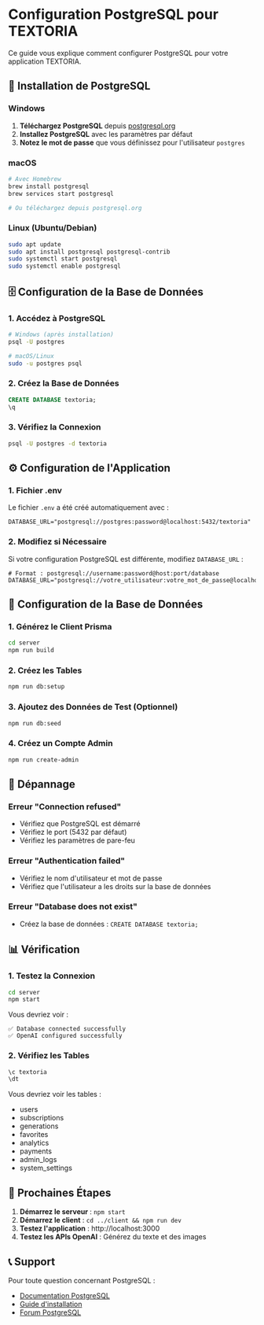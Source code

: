 # Configuration PostgreSQL pour TEXTORIA

Ce guide vous explique comment configurer PostgreSQL pour votre application TEXTORIA.

## 🐘 Installation de PostgreSQL

### Windows
1. **Téléchargez PostgreSQL** depuis [postgresql.org](https://www.postgresql.org/download/windows/)
2. **Installez PostgreSQL** avec les paramètres par défaut
3. **Notez le mot de passe** que vous définissez pour l'utilisateur `postgres`

### macOS
```bash
# Avec Homebrew
brew install postgresql
brew services start postgresql

# Ou téléchargez depuis postgresql.org
```

### Linux (Ubuntu/Debian)
```bash
sudo apt update
sudo apt install postgresql postgresql-contrib
sudo systemctl start postgresql
sudo systemctl enable postgresql
```

## 🗄️ Configuration de la Base de Données

### 1. Accédez à PostgreSQL
```bash
# Windows (après installation)
psql -U postgres

# macOS/Linux
sudo -u postgres psql
```

### 2. Créez la Base de Données
```sql
CREATE DATABASE textoria;
\q
```

### 3. Vérifiez la Connexion
```bash
psql -U postgres -d textoria
```

## ⚙️ Configuration de l'Application

### 1. Fichier .env
Le fichier `.env` a été créé automatiquement avec :
```env
DATABASE_URL="postgresql://postgres:password@localhost:5432/textoria"
```

### 2. Modifiez si Nécessaire
Si votre configuration PostgreSQL est différente, modifiez `DATABASE_URL` :
```env
# Format : postgresql://username:password@host:port/database
DATABASE_URL="postgresql://votre_utilisateur:votre_mot_de_passe@localhost:5432/textoria"
```

## 🚀 Configuration de la Base de Données

### 1. Générez le Client Prisma
```bash
cd server
npm run build
```

### 2. Créez les Tables
```bash
npm run db:setup
```

### 3. Ajoutez des Données de Test (Optionnel)
```bash
npm run db:seed
```

### 4. Créez un Compte Admin
```bash
npm run create-admin
```

## 🔧 Dépannage

### Erreur "Connection refused"
- Vérifiez que PostgreSQL est démarré
- Vérifiez le port (5432 par défaut)
- Vérifiez les paramètres de pare-feu

### Erreur "Authentication failed"
- Vérifiez le nom d'utilisateur et mot de passe
- Vérifiez que l'utilisateur a les droits sur la base de données

### Erreur "Database does not exist"
- Créez la base de données : `CREATE DATABASE textoria;`

## 📊 Vérification

### 1. Testez la Connexion
```bash
cd server
npm start
```

Vous devriez voir :
```
✅ Database connected successfully
✅ OpenAI configured successfully
```

### 2. Vérifiez les Tables
```sql
\c textoria
\dt
```

Vous devriez voir les tables :
- users
- subscriptions
- generations
- favorites
- analytics
- payments
- admin_logs
- system_settings

## 🎯 Prochaines Étapes

1. **Démarrez le serveur** : `npm start`
2. **Démarrez le client** : `cd ../client && npm run dev`
3. **Testez l'application** : http://localhost:3000
4. **Testez les APIs OpenAI** : Générez du texte et des images

## 📞 Support

Pour toute question concernant PostgreSQL :
- [Documentation PostgreSQL](https://www.postgresql.org/docs/)
- [Guide d'installation](https://www.postgresql.org/download/)
- [Forum PostgreSQL](https://www.postgresql.org/community/)
